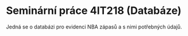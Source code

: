 # Seminární práce 4IT218 (Databáze)

Jedná se o databázi pro evidenci NBA zápasů a s nimi potřebných údajů.
